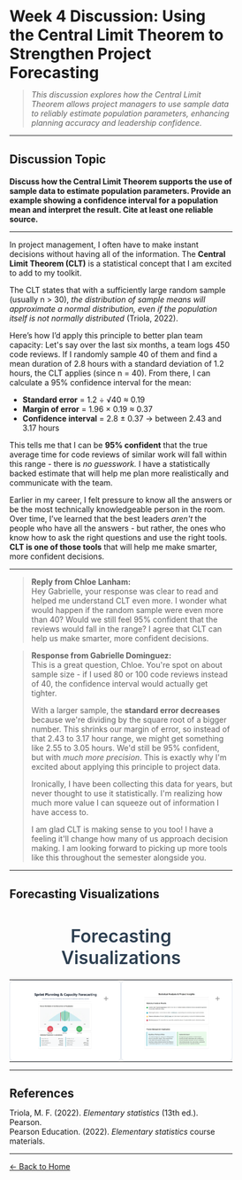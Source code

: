 # Week 4 Discussion: Using the Central Limit Theorem to Strengthen Project Forecasting

> *This discussion explores how the Central Limit Theorem allows project managers to use sample data to reliably estimate population parameters, enhancing planning accuracy and leadership confidence.*

---

## **Discussion Topic**

#### Discuss how the Central Limit Theorem supports the use of sample data to estimate population parameters. Provide an example showing a confidence interval for a population mean and interpret the result. Cite at least one reliable source.

---

In project management, I often have to make instant decisions without having all of the information. The **Central Limit Theorem (CLT)** is a statistical concept that I am excited to add to my toolkit.

The CLT states that with a sufficiently large random sample (usually n > 30), *the distribution of sample means will approximate a normal distribution, even if the population itself is not normally distributed* (Triola, 2022).

Here’s how I’d apply this principle to better plan team capacity: Let's say over the last six months, a team logs 450 code reviews. If I randomly sample 40 of them and find a mean duration of 2.8 hours with a standard deviation of 1.2 hours, the CLT applies (since n = 40). From there, I can calculate a 95% confidence interval for the mean:

- **Standard error** = 1.2 ÷ √40 ≈ 0.19  
- **Margin of error** = 1.96 × 0.19 ≈ 0.37  
- **Confidence interval** = 2.8 ± 0.37 → between 2.43 and 3.17 hours

This tells me that I can be **95% confident** that the true average time for code reviews of similar work will fall within this range - there is *no guesswork.* I have a statistically backed estimate that will help me plan more realistically and communicate with the team.

Earlier in my career, I felt pressure to know all the answers or be the most technically knowledgeable person in the room. Over time, I’ve learned that the best leaders *aren't* the people who have all the answers - but rather, the ones who know how to ask the right questions and use the right tools. **CLT is one of those tools** that will help me make smarter, more confident decisions.

---

> **Reply from Chloe Lanham:**  
> Hey Gabrielle, your response was clear to read and helped me understand CLT even more. I wonder what would happen if the random sample were even more than 40? Would we still feel 95% confident that the reviews would fall in the range? I agree that CLT can help us make smarter, more confident decisions.

> **Response from Gabrielle Dominguez:**  
> This is a great question, Chloe. You're spot on about sample size - if I used 80 or 100 code reviews instead of 40, the confidence interval would actually get tighter.  
>  
> With a larger sample, the **standard error decreases** because we're dividing by the square root of a bigger number. This shrinks our margin of error, so instead of that 2.43 to 3.17 hour range, we might get something like 2.55 to 3.05 hours. We'd still be 95% confident, but with *much more precision*. This is exactly why I'm excited about applying this principle to project data.  
>  
> Ironically, I have been collecting this data for years, but never thought to use it statistically. I'm realizing how much more value I can squeeze out of information I have access to.  
>  
> I am glad CLT is making sense to you too! I have a feeling it'll change how many of us approach decision making. I am looking forward to picking up more tools like this throughout the semester alongside you.

---

## Forecasting Visualizations

<!DOCTYPE html>
<html lang="en">
<head>
  <meta charset="UTF-8" />
  <meta name="viewport" content="width=device-width, initial-scale=1.0" />
  <title>Forecasting Visualizations</title>
  <style>
    * {
      margin: 0;
      padding: 0;
      box-sizing: border-box;
    }

    body {
      font-family: -apple-system, BlinkMacSystemFont, 'Segoe UI', Roboto, sans-serif;
      background: #f8f9fa;
      line-height: 1.6;
      padding: 40px 20px;
    }

    .main-title {
      font-size: 2rem;
      font-weight: 600;
      margin-bottom: 20px;
      text-align: center;
      color: #2c3e50;
    }

    .forecast-table {
      border-spacing: 0;
      border-collapse: collapse;
      margin: 0 auto;
      width: 100%;
    }

    .forecast-table td {
      padding: 0;
      vertical-align: top;
    }

    .inner-box {
      padding: 15px;
      border: 1.5px solid #e2e8f0;
      border-radius: 8px;
      background-color: #fff;
      box-shadow: 0 1px 3px rgba(0, 0, 0, 0.05);
      transition: all 0.3s ease;
      position: relative;
      height: 100%;
    }

    .img-wrapper {
      position: relative;
      width: 100%;
    }

    .zoomable {
      width: 100%;
      height: auto;
      border-radius: 4px;
      display: block;
      cursor: pointer;
      transition: all 0.3s ease;
    }

    .plus-sign {
      position: absolute;
      top: 6px;
      right: 6px;
      font-size: 16px;
      color: rgba(0, 0, 0, 0.4);
      pointer-events: none;
    }

    @media (hover: hover) and (pointer: fine) {
      .inner-box:hover {
        transform: translateY(-2px);
        box-shadow: 0 8px 25px rgba(0, 0, 0, 0.08);
        border-color: #cbd5e1;
        background-color: #fefefe;
      }

      .inner-box:hover .zoomable {
        filter: brightness(0.95);
      }
    }

    @media (max-width: 768px) {
      .forecast-table tr {
        display: flex;
        flex-direction: column;
      }

      .forecast-table td {
        width: 100%;
        display: block;
      }
    }
  </style>
</head>
<body>
  <h1 class="main-title">Forecasting Visualizations</h1>

  <div align="center">
    <table class="forecast-table">
      <tr>
        <td>
          <div class="inner-box">
            <div class="img-wrapper">
              <img src="https://github.com/GabrielleDominguez/Statics-Applied-Bridging-Data-Decision-Making-in-Project-Management/blob/93f32c8b2ecd9146c1ce521b00630e13e77c3d53/Article%204%2C%20image%201%2C%20resize%20v2.png?raw=true"
                   alt="Forecasting Image 1" class="zoomable" />
              <div class="plus-sign">+</div>
            </div>
          </div>
        </td>
        <td>
          <div class="inner-box">
            <div class="img-wrapper">
              <img src="https://github.com/GabrielleDominguez/Statics-Applied-Bridging-Data-Decision-Making-in-Project-Management/blob/93f32c8b2ecd9146c1ce521b00630e13e77c3d53/Article%204%2C%20image%202%2C%20resize%20v2.png?raw=true"
                   alt="Forecasting Image 2" class="zoomable" />
              <div class="plus-sign">+</div>
            </div>
          </div>
        </td>
      </tr>
    </table>
  </div>

  <!-- Modal Zoom -->
  <div id="modal" style="display: none; position: fixed; z-index: 1000; top: 0; left: 0; width: 100vw; height: 100vh; background: rgba(0,0,0,0.8); justify-content: center; align-items: center;">
    <span id="modal-close" style="position: fixed; top: 20px; right: 30px; color: white; font-size: 30px; font-weight: bold; cursor: pointer;">&times;</span>
    <img id="modal-img" src="" alt="" style="max-width: 90%; max-height: 90%; border-radius: 8px; box-shadow: 0 0 15px rgba(0,0,0,0.5);" />
  </div>

  <script>
    const zoomables = document.querySelectorAll('.zoomable');
    const modal = document.getElementById('modal');
    const modalImg = document.getElementById('modal-img');
    const modalClose = document.getElementById('modal-close');

    zoomables.forEach(img => {
      img.addEventListener('click', () => {
        modal.style.display = 'flex';
        modalImg.src = img.src;
        modalImg.alt = img.alt;
      });
    });

    modalClose.addEventListener('click', () => {
      modal.style.display = 'none';
      modalImg.src = '';
    });

    modal.addEventListener('click', (e) => {
      if (e.target === modal) {
        modal.style.display = 'none';
        modalImg.src = '';
      }
    });

    document.addEventListener('keydown', (e) => {
      if (e.key === 'Escape') {
        modal.style.display = 'none';
        modalImg.src = '';
      }
    });
  </script>
</body>
</html>

---

## References

Triola, M. F. (2022). *Elementary statistics* (13th ed.). Pearson.  
Pearson Education. (2022). *Elementary statistics* course materials.

---

[← Back to Home](https://gabrielledominguez.github.io/Statics-Applied-Bridging-Data-Decision-Making-in-Project-Management/)

